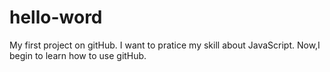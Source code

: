 # hello-word
My first project on gitHub.
I want to pratice my skill about JavaScript.
Now,I begin to learn how to use gitHub.
